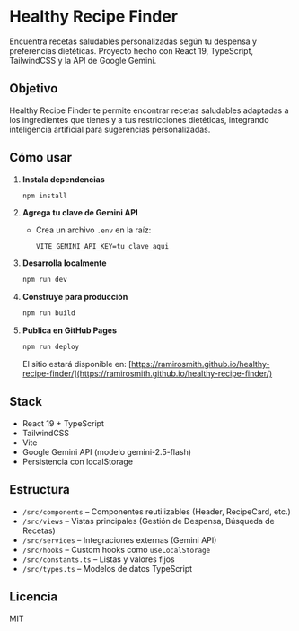 # Healthy Recipe Finder

Encuentra recetas saludables personalizadas según tu despensa y preferencias dietéticas. Proyecto hecho con React 19, TypeScript, TailwindCSS y la API de Google Gemini.

## Objetivo

Healthy Recipe Finder te permite encontrar recetas saludables adaptadas a los ingredientes que tienes y a tus restricciones dietéticas, integrando inteligencia artificial para sugerencias personalizadas.

## Cómo usar

1. **Instala dependencias**
   ```bash
   npm install
   ```

2. **Agrega tu clave de Gemini API**
   - Crea un archivo `.env` en la raíz:
     ```
     VITE_GEMINI_API_KEY=tu_clave_aqui
     ```

3. **Desarrolla localmente**
   ```bash
   npm run dev
   ```

4. **Construye para producción**
   ```bash
   npm run build
   ```

5. **Publica en GitHub Pages**
   ```bash
   npm run deploy
   ```
   El sitio estará disponible en:
   [https://ramirosmith.github.io/healthy-recipe-finder/](https://ramirosmith.github.io/healthy-recipe-finder/)

## Stack

- React 19 + TypeScript
- TailwindCSS
- Vite
- Google Gemini API (modelo gemini-2.5-flash)
- Persistencia con localStorage

## Estructura

- `/src/components` – Componentes reutilizables (Header, RecipeCard, etc.)
- `/src/views` – Vistas principales (Gestión de Despensa, Búsqueda de Recetas)
- `/src/services` – Integraciones externas (Gemini API)
- `/src/hooks` – Custom hooks como `useLocalStorage`
- `/src/constants.ts` – Listas y valores fijos
- `/src/types.ts` – Modelos de datos TypeScript

## Licencia

MIT
